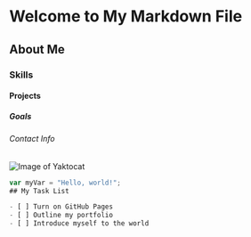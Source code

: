 # Welcome to My Markdown File
## About Me
### Skills
#### Projects
##### Goals
###### Contact Info
![Image of Yaktocat](https://octodex.github.com/images/yaktocat.png)
```javascript
var myVar = "Hello, world!";
## My Task List

- [ ] Turn on GitHub Pages  
- [ ] Outline my portfolio  
- [ ] Introduce myself to the world  
